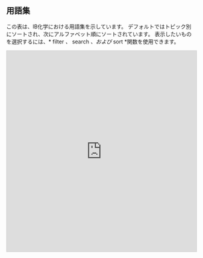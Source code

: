 ## 用語集

この表は、IB化学における用語集を示しています。 デフォルトではトピック別にソートされ、次にアルファベット順にソートされています。 表示したいものを選択するには、* filter *、* search *、および* sort *関数を使用できます。

<iframe class="airtable-embed" src="https://airtable.com/embed/shrFsmthNDPKve1rw?backgroundColor=red&viewControls=on" frameborder="0" onmousewheel="" width="100%" height="533" style="background: transparent; border: 1px solid #ccc;"></iframe>